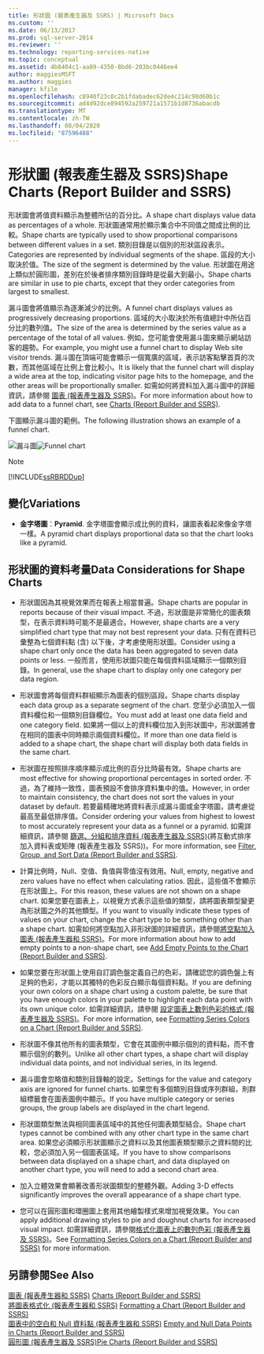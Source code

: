 ```yaml
---
title: 形狀圖 (報表產生器及 SSRS) | Microsoft Docs
ms.custom: ''
ms.date: 06/13/2017
ms.prod: sql-server-2014
ms.reviewer: ''
ms.technology: reporting-services-native
ms.topic: conceptual
ms.assetid: 4b8404c1-aa89-4350-8bd6-203bc0446ee4
author: maggiesMSFT
ms.author: maggies
manager: kfile
ms.openlocfilehash: c8940f23c0c2b1fdabadec62de4c214c98d60b1c
ms.sourcegitcommit: ad4d92dce894592a259721a1571b1d8736abacdb
ms.translationtype: MT
ms.contentlocale: zh-TW
ms.lasthandoff: 08/04/2020
ms.locfileid: "87596488"
---
```

# <a name="shape-charts-report-builder-and-ssrs"></a><span data-ttu-id="88235-102">形狀圖 (報表產生器及 SSRS)</span><span class="sxs-lookup"><span data-stu-id="88235-102">Shape Charts (Report Builder and SSRS)</span></span>
  <span data-ttu-id="88235-103">形狀圖會將值資料顯示為整體所佔的百分比。</span><span class="sxs-lookup"><span data-stu-id="88235-103">A shape chart displays value data as percentages of a whole.</span></span> <span data-ttu-id="88235-104">形狀圖通常用於顯示集合中不同值之間成比例的比較。</span><span class="sxs-lookup"><span data-stu-id="88235-104">Shape charts are typically used to show proportional comparisons between different values in a set.</span></span> <span data-ttu-id="88235-105">類別目錄是以個別的形狀區段表示。</span><span class="sxs-lookup"><span data-stu-id="88235-105">Categories are represented by individual segments of the shape.</span></span> <span data-ttu-id="88235-106">區段的大小取決於值。</span><span class="sxs-lookup"><span data-stu-id="88235-106">The size of the segment is determined by the value.</span></span> <span data-ttu-id="88235-107">形狀圖在用途上類似於圓形圖，差別在於後者排序類別目錄時是從最大到最小。</span><span class="sxs-lookup"><span data-stu-id="88235-107">Shape charts are similar in use to pie charts, except that they order categories from largest to smallest.</span></span>  
  
 <span data-ttu-id="88235-108">漏斗圖會將值顯示為逐漸減少的比例。</span><span class="sxs-lookup"><span data-stu-id="88235-108">A funnel chart displays values as progressively decreasing proportions.</span></span> <span data-ttu-id="88235-109">區域的大小取決於所有值總計中所佔百分比的數列值。</span><span class="sxs-lookup"><span data-stu-id="88235-109">The size of the area is determined by the series value as a percentage of the total of all values.</span></span> <span data-ttu-id="88235-110">例如，您可能會使用漏斗圖來顯示網站訪客的趨勢。</span><span class="sxs-lookup"><span data-stu-id="88235-110">For example, you might use a funnel chart to display Web site visitor trends.</span></span> <span data-ttu-id="88235-111">漏斗圖在頂端可能會顯示一個寬廣的區域，表示訪客點擊首頁的次數，而其他區域在比例上會比較小。</span><span class="sxs-lookup"><span data-stu-id="88235-111">It is likely that the funnel chart will display a wide area at the top, indicating visitor page hits to the homepage, and the other areas will be proportionally smaller.</span></span> <span data-ttu-id="88235-112">如需如何將資料加入漏斗圖中的詳細資訊，請參閱 [圖表 &#40;報表產生器及 SSRS&#41;](charts-report-builder-and-ssrs.md)。</span><span class="sxs-lookup"><span data-stu-id="88235-112">For more information about how to add data to a funnel chart, see [Charts &#40;Report Builder and SSRS&#41;](charts-report-builder-and-ssrs.md).</span></span>  
  
 <span data-ttu-id="88235-113">下圖顯示漏斗圖的範例。</span><span class="sxs-lookup"><span data-stu-id="88235-113">The following illustration shows an example of a funnel chart.</span></span>  
  
 <span data-ttu-id="88235-114">![漏斗圖](../media/rs-funnelchart.gif "漏斗圖")</span><span class="sxs-lookup"><span data-stu-id="88235-114">![Funnel chart](../media/rs-funnelchart.gif "Funnel chart")</span></span>  
  
> [!NOTE]  
>  [!INCLUDE[ssRBRDDup](../../includes/ssrbrddup-md.md)]  
  
## <a name="variations"></a><span data-ttu-id="88235-115">變化</span><span class="sxs-lookup"><span data-stu-id="88235-115">Variations</span></span>  
  
-   <span data-ttu-id="88235-116">**金字塔圖**：</span><span class="sxs-lookup"><span data-stu-id="88235-116">**Pyramid**.</span></span> <span data-ttu-id="88235-117">金字塔圖會顯示成比例的資料，讓圖表看起來像金字塔一樣。</span><span class="sxs-lookup"><span data-stu-id="88235-117">A pyramid chart displays proportional data so that the chart looks like a pyramid.</span></span>  
  
## <a name="data-considerations-for-shape-charts"></a><span data-ttu-id="88235-118">形狀圖的資料考量</span><span class="sxs-lookup"><span data-stu-id="88235-118">Data Considerations for Shape Charts</span></span>  
  
-   <span data-ttu-id="88235-119">形狀圖因為其視覺效果而在報表上相當普遍。</span><span class="sxs-lookup"><span data-stu-id="88235-119">Shape charts are popular in reports because of their visual impact.</span></span> <span data-ttu-id="88235-120">不過，形狀圖是非常簡化的圖表類型，在表示資料時可能不是最適合。</span><span class="sxs-lookup"><span data-stu-id="88235-120">However, shape charts are a very simplified chart type that may not best represent your data.</span></span> <span data-ttu-id="88235-121">只有在資料已彙整為七個資料點 (含) 以下後，才考慮使用形狀圖。</span><span class="sxs-lookup"><span data-stu-id="88235-121">Consider using a shape chart only once the data has been aggregated to seven data points or less.</span></span> <span data-ttu-id="88235-122">一般而言，使用形狀圖只能在每個資料區域顯示一個類別目錄。</span><span class="sxs-lookup"><span data-stu-id="88235-122">In general, use the shape chart to display only one category per data region.</span></span>  
  
-   <span data-ttu-id="88235-123">形狀圖會將每個資料群組顯示為圖表的個別區段。</span><span class="sxs-lookup"><span data-stu-id="88235-123">Shape charts display each data group as a separate segment of the chart.</span></span> <span data-ttu-id="88235-124">您至少必須加入一個資料欄位和一個類別目錄欄位。</span><span class="sxs-lookup"><span data-stu-id="88235-124">You must add at least one data field and one category field.</span></span> <span data-ttu-id="88235-125">如果將一個以上的資料欄位加入到形狀圖中，形狀圖將會在相同的圖表中同時顯示兩個資料欄位。</span><span class="sxs-lookup"><span data-stu-id="88235-125">If more than one data field is added to a shape chart, the shape chart will display both data fields in the same chart.</span></span>  
  
-   <span data-ttu-id="88235-126">形狀圖在按照排序順序顯示成比例的百分比時最有效。</span><span class="sxs-lookup"><span data-stu-id="88235-126">Shape charts are most effective for showing proportional percentages in sorted order.</span></span> <span data-ttu-id="88235-127">不過，為了維持一致性，圖表預設不會排序資料集中的值。</span><span class="sxs-lookup"><span data-stu-id="88235-127">However, in order to maintain consistency, the chart does not sort the values in your dataset by default.</span></span> <span data-ttu-id="88235-128">若要最精確地將資料表示成漏斗圖或金字塔圖，請考慮從最高至最低排序值。</span><span class="sxs-lookup"><span data-stu-id="88235-128">Consider ordering your values from highest to lowest to most accurately represent your data as a funnel or a pyramid.</span></span> <span data-ttu-id="88235-129">如需詳細資訊，請參閱 [篩選、分組和排序資料 &#40;報表產生器及 SSRS&#41;](filter-group-and-sort-data-report-builder-and-ssrs.md)(將互動式排序加入資料表或矩陣 (報表產生器及 SSRS))。</span><span class="sxs-lookup"><span data-stu-id="88235-129">For more information, see [Filter, Group, and Sort Data &#40;Report Builder and SSRS&#41;](filter-group-and-sort-data-report-builder-and-ssrs.md).</span></span>  
  
-   <span data-ttu-id="88235-130">計算比例時，Null、空值、負值與零值沒有效用。</span><span class="sxs-lookup"><span data-stu-id="88235-130">Null, empty, negative and zero values have no effect when calculating ratios.</span></span> <span data-ttu-id="88235-131">因此，這些值不會顯示在形狀圖上。</span><span class="sxs-lookup"><span data-stu-id="88235-131">For this reason, these values are not shown on a shape chart.</span></span> <span data-ttu-id="88235-132">如果您要在圖表上，以視覺方式表示這些值的類型，請將圖表類型變更為形狀圖之外的其他類型。</span><span class="sxs-lookup"><span data-stu-id="88235-132">If you want to visually indicate these types of values on your chart, change the chart type to be something other than a shape chart.</span></span> <span data-ttu-id="88235-133">如需如何將空點加入非形狀圖的詳細資訊，請參閱[將空點加入圖表 &#40;報表產生器和 SSRS&#41;](add-empty-points-to-a-chart-report-builder-and-ssrs.md)。</span><span class="sxs-lookup"><span data-stu-id="88235-133">For more information about how to add empty points to a non-shape chart, see [Add Empty Points to the Chart &#40;Report Builder and SSRS&#41;](add-empty-points-to-a-chart-report-builder-and-ssrs.md).</span></span>  
  
-   <span data-ttu-id="88235-134">如果您要在形狀圖上使用自訂調色盤定義自己的色彩，請確認您的調色盤上有足夠的色彩，才能以其獨特的色彩反白顯示每個資料點。</span><span class="sxs-lookup"><span data-stu-id="88235-134">If you are defining your own colors on a shape chart using a custom palette, be sure that you have enough colors in your palette to highlight each data point with its own unique color.</span></span> <span data-ttu-id="88235-135">如需詳細資訊，請參閱 [設定圖表上數列色彩的格式 &#40;報表產生器及 SSRS&#41;](formatting-series-colors-on-a-chart-report-builder-and-ssrs.md)。</span><span class="sxs-lookup"><span data-stu-id="88235-135">For more information, see [Formatting Series Colors on a Chart &#40;Report Builder and SSRS&#41;](formatting-series-colors-on-a-chart-report-builder-and-ssrs.md).</span></span>  
  
-   <span data-ttu-id="88235-136">形狀圖不像其他所有的圖表類型，它會在其圖例中顯示個別的資料點，而不會顯示個別的數列。</span><span class="sxs-lookup"><span data-stu-id="88235-136">Unlike all other chart types, a shape chart will display individual data points, and not individual series, in its legend.</span></span>  
  
-   <span data-ttu-id="88235-137">漏斗圖會忽略值和類別目錄軸的設定。</span><span class="sxs-lookup"><span data-stu-id="88235-137">Settings for the value and category axis are ignored for funnel charts.</span></span> <span data-ttu-id="88235-138">如果您有多個類別目錄或序列群組，則群組標籤會在圖表圖例中顯示。</span><span class="sxs-lookup"><span data-stu-id="88235-138">If you have multiple category or series groups, the group labels are displayed in the chart legend.</span></span>  
  
-   <span data-ttu-id="88235-139">形狀圖類型無法與相同圖表區域中的其他任何圖表類型結合。</span><span class="sxs-lookup"><span data-stu-id="88235-139">Shape chart types cannot be combined with any other chart type in the same chart area.</span></span> <span data-ttu-id="88235-140">如果您必須顯示形狀圖顯示之資料以及其他圖表類型顯示之資料間的比較，您必須加入另一個圖表區域。</span><span class="sxs-lookup"><span data-stu-id="88235-140">If you have to show comparisons between data displayed on a shape chart, and data displayed on another chart type, you will need to add a second chart area.</span></span>  
  
-   <span data-ttu-id="88235-141">加入立體效果會顯著改善形狀圖類型的整體外觀。</span><span class="sxs-lookup"><span data-stu-id="88235-141">Adding 3-D effects significantly improves the overall appearance of a shape chart type.</span></span>  
  
-   <span data-ttu-id="88235-142">您可以在圓形圖和環圈圖上套用其他繪製樣式來增加視覺效果。</span><span class="sxs-lookup"><span data-stu-id="88235-142">You can apply additional drawing styles to pie and doughnut charts for increased visual impact.</span></span> <span data-ttu-id="88235-143">如需詳細資訊，請參閱[格式化圖表上的數列色彩 &#40;報表產生器及 SSRS&#41;](formatting-series-colors-on-a-chart-report-builder-and-ssrs.md)。</span><span class="sxs-lookup"><span data-stu-id="88235-143">See [Formatting Series Colors on a Chart &#40;Report Builder and SSRS&#41;](formatting-series-colors-on-a-chart-report-builder-and-ssrs.md) for more information.</span></span>  
  
## <a name="see-also"></a><span data-ttu-id="88235-144">另請參閱</span><span class="sxs-lookup"><span data-stu-id="88235-144">See Also</span></span>  
 <span data-ttu-id="88235-145">[圖表 &#40;報表產生器和 SSRS&#41;](charts-report-builder-and-ssrs.md) </span><span class="sxs-lookup"><span data-stu-id="88235-145">[Charts &#40;Report Builder and SSRS&#41;](charts-report-builder-and-ssrs.md) </span></span>  
 <span data-ttu-id="88235-146">[將圖表格式化 &#40;報表產生器和 SSRS&#41;](formatting-a-chart-report-builder-and-ssrs.md) </span><span class="sxs-lookup"><span data-stu-id="88235-146">[Formatting a Chart &#40;Report Builder and SSRS&#41;](formatting-a-chart-report-builder-and-ssrs.md) </span></span>  
 <span data-ttu-id="88235-147">[圖表中的空白和 Null 資料點 &#40;報表產生器和 SSRS&#41;](empty-and-null-data-points-in-charts-report-builder-and-ssrs.md) </span><span class="sxs-lookup"><span data-stu-id="88235-147">[Empty and Null Data Points in Charts &#40;Report Builder and SSRS&#41;](empty-and-null-data-points-in-charts-report-builder-and-ssrs.md) </span></span>  
 [<span data-ttu-id="88235-148">圓形圖 &#40;報表產生器及 SSRS&#41;</span><span class="sxs-lookup"><span data-stu-id="88235-148">Pie Charts &#40;Report Builder and SSRS&#41;</span></span>](pie-charts-report-builder-and-ssrs.md)  
  
  
